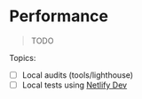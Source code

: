 # Performance

> TODO

Topics:
- [ ] Local audits (tools/lighthouse)
- [ ] Local tests using [Netlify Dev](https://www.netlify.com/products/dev/)
